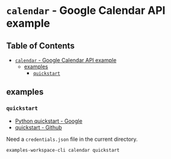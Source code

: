 # `calendar` - Google Calendar API example

## Table of Contents <!-- omit in toc -->

- [`calendar` - Google Calendar API example](#calendar---google-calendar-api-example)
  - [examples](#examples)
    - [`quickstart`](#quickstart)

## examples

### `quickstart`

- [Python quickstart - Google](https://developers.google.com/calendar/api/quickstart/python?hl=ja)
- [quickstart - Github](https://github.com/googleworkspace/python-samples/tree/main/calendar/quickstart)

Need a `credentials.json` file in the current directory.

```shell
examples-workspace-cli calendar quickstart
```
